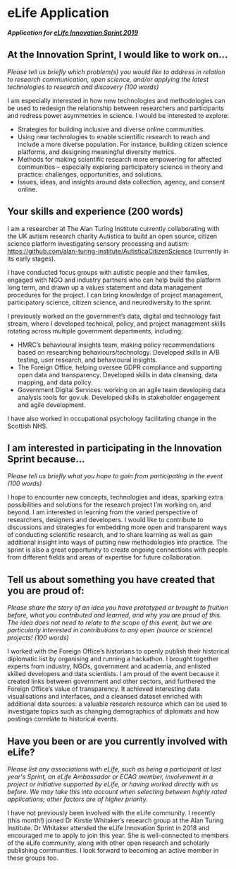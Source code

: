 # eLife Application
***Application for [eLife Innovation Sprint 2019](https://sprint.elifesciences.org)***

## At the Innovation Sprint, I would like to work on... 
*Please tell us briefly which problem(s) you would like to address in relation to research communication, open science, and/or applying the latest technologies to research and discovery (100 words)*

I am especially interested in how new technologies and methodologies can be used to redesign the relationship between researchers and participants and redress power asymmetries in science. 
I would be interested to explore: 
  * Strategies for building inclusive and diverse online communities. 
  * Using new technologies to enable scientific research to reach and include a more diverse population. 
  For instance, building citizen science platforms, and designing meaningful diversity metrics.
  * Methods for making scientific research more empowering for affected communities – especially exploring participatory science in theory and practice: challenges, opportunities, and solutions. 
  * Issues, ideas, and insights around data collection, agency, and consent online.
  
## Your skills and experience (200 words) 

I am a researcher at The Alan Turing Institute currently collaborating with the UK autism research charity Autistica to build an open source, citizen science platform investigating sensory processing and autism: https://github.com/alan-turing-institute/AutisticaCitizenScience (currently in its early stages).

I have conducted focus groups with autistic people and their families, engaged with NGO and industry partners who can help build the platform long term, and drawn up a values statement and data management procedures for the project. 
I can bring knowledge of project management, participatory science, citizen science, and neurodiversity to the sprint. 

I previously worked on the government’s data, digital and technology fast stream, where I developed technical, policy, and project management skills rotating across multiple government departments, including: 
  * HMRC’s behavioural insights team, making policy recommendations based on researching behaviours/technology. Developed skills in A/B testing, user research, and behavioural insights. 
  * The Foreign Office, helping oversee GDPR compliance and supporting open data and transparency. Developed skills in data cleansing, data mapping, and data policy.    
  * Government Digital Services: working on an agile team developing data analysis tools for gov.uk. Developed skills in stakeholder engagement and agile development.   

I have also worked in occupational psychology facilitating change in the Scottish NHS. 

## I am interested in participating in the Innovation Sprint because… 
*Please tell us briefly what you hope to gain from participating in the event (100 words)* 

I hope to encounter new concepts, technologies and ideas, sparking extra possibilities and solutions for the research project I’m working on, and beyond. 
I am interested in learning from the varied perspective of researchers, designers and developers. 
I would like to contribute to discussions and strategies for embedding more open and transparent ways of conducting scientific research, and to share learning as well as gain additional insight into ways of putting new methodologies into practice. 
The sprint is also a great opportunity to create ongoing connections with people from different fields and areas of expertise for future collaboration. 

## Tell us about something you have created that you are proud of:
*Please share the story of an idea you have prototyped or brought to fruition before, what you contributed and learned, and why you are proud of this.*
*The idea does not need to relate to the scope of this event, but we are particularly interested in contributions to any open (source or science) projects! (100 words)*

I worked with the Foreign Office’s historians to openly publish their historical diplomatic list by organising and running a hackathon. 
I brought together experts from industry, NGOs, government and academia, and enlisted skilled developers and data scientists. 
I am proud of the event because it created links between government and other sectors, and furthered the Foreign Office’s value of transparency. 
It achieved interesting data visualisations and interfaces, and a cleansed dataset enriched with additional data sources: a valuable research resource which can be used to investigate topics such as changing demographics of diplomats and how postings correlate to historical events. 

## Have you been or are you currently involved with eLife? 
*Please list any associations with eLife, such as being a participant at last year's Sprint, an eLife Ambassador or ECAG member, involvement in a project or initiative supported by eLife, or having worked directly with us before.*
*We may take this into account when selecting between highly rated applications; other factors are of higher priority.*

I have not previously been involved with the eLife community. 
I recently (this month!) joined Dr Kirstie Whitaker’s research group at the Alan Turing Institute. 
Dr Whitaker attended the eLife Innovation Sprint in 2018 and encouraged me to apply to join this year. 
She is well-connected to members of the eLife community, along with other open research and scholarly publishing communities. 
I look forward to becoming an active member in these groups too.


